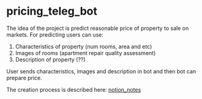 # pricing_teleg_bot
The idea of the project is predict reasonable price of property to sale on markets.
For predicting users can use:
1. Characteristics of property (num rooms, area and etc)
2. Images of rooms (apartment repair quality assessment)
3. Description of property (??)

User sends characteristics, images and description in bot and then bot can prepare price.

The creation process is described here: [notion_notes](https://elite-pulsar-559.notion.site/Telegram-bot-for-predicting-price-of-property-for-sale-on-avito-cian-and-etc-Start-with-Kemerovo-c98b0ce8bf0242138d4e69fe147bfbc6)